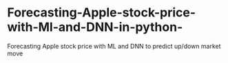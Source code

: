 # Forecasting-Apple-stock-price-with-Ml-and-DNN-in-python-
Forecasting Apple stock price with ML and DNN to predict up/down market move 
